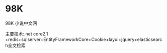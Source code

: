 # 98K
98K 小说中文网

主要技术:.net core2.1 +redis+sqlserver+EntityFrameworkCore+Cookie+layui+jquery+elasticsearch全文检索

